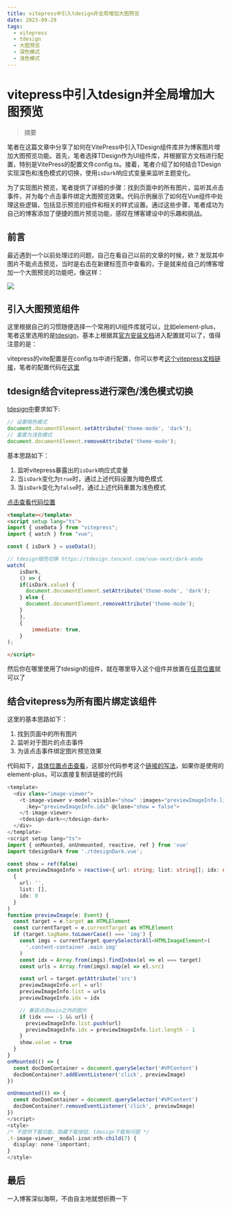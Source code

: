 ```yaml
---
title: vitepress中引入tdesign并全局增加大图预览
date: 2023-09-29
tags: 
  - vitepress
  - tdesign
  - 大图预览
  - 深色模式
  - 浅色模式
---
```


# vitepress中引入tdesign并全局增加大图预览

> 摘要

<!-- DESC SEP -->

笔者在这篇文章中分享了如何在VitePress中引入TDesign组件库并为博客图片增加大图预览功能。首先，笔者选择TDesign作为UI组件库，并根据官方文档进行配置，特别是VitePress的配置文件config.ts。接着，笔者介绍了如何结合TDesign实现深色和浅色模式的切换，使用`isDark`响应式变量来监听主题变化。 

为了实现图片预览，笔者提供了详细的步骤：找到页面中的所有图片，监听其点击事件，并为每个点击事件绑定大图预览效果。代码示例展示了如何在Vue组件中处理这些逻辑，包括显示预览的组件和相关的样式设置。通过这些步骤，笔者成功为自己的博客添加了便捷的图片预览功能，感叹在博客建设中的乐趣和挑战。

<!-- DESC SEP -->

## 前言

最近遇到一个以前处理过的问题，自己在看自己以前的文章的时候，欸？发现其中图片不能点击预览，当时是右击在新建标签页中查看的，于是就来给自己的博客增加一个大图预览的功能吧，像这样：

![](https://oss.justin3go.com/blogs/Pasted%20image%2020230928172100.png)

## 引入大图预览组件

这里根据自己的习惯随便选择一个常用的UI组件库就可以，比如element-plus，笔者这里选用的是[tdesign](https://tdesign.tencent.com/vue-next/components/table)，基本上根据其[官方安装文档](https://tdesign.tencent.com/vue-next/getting-started#%E9%80%9A%E8%BF%87%E6%8F%92%E4%BB%B6%E6%8C%89%E9%9C%80%E5%BC%95%E7%94%A8%E4%BD%BF%E7%94%A8)进入配置就可以了，值得注意的是：

vitepress的vite配置是在config.ts中进行配置，你可以参考[这个vitepress文档链接](https://vitepress.dev/reference/site-config#vite)，笔者的配置代码在[这里](https://github.com/Justin3go/justin3go.github.io/blob/master/docs/.vitepress/config.ts#L113)

## tdesign结合vitepress进行深色/浅色模式切换

[tdesign中](https://tdesign.tencent.com/vue-next/dark-mode)要求如下:

```ts
// 设置暗色模式
document.documentElement.setAttribute('theme-mode', 'dark');
// 重置为浅色模式
document.documentElement.removeAttribute('theme-mode');
```

基本思路如下：

1. 监听vitepress暴露出的`isDark`响应式变量
2. 当`isDark`变化为`true`时，通过上述代码设置为暗色模式
3. 当`isDark`变化为`false`时，通过上述代码重置为浅色模式

[点击查看代码位置](https://github.com/Justin3go/justin3go.github.io/blob/master/docs/.vitepress/theme/components/tdesignDark.vue)

```html
<template></template>
<script setup lang="ts">
import { useData } from "vitepress";
import { watch } from "vue";

const { isDark } = useData();

// tdesign暗色切换 https://tdesign.tencent.com/vue-next/dark-mode
watch(
	isDark,
	() => {
    if(isDark.value) {
      document.documentElement.setAttribute('theme-mode', 'dark');
    } else {
      document.documentElement.removeAttribute('theme-mode');
    }
	},
	{
		immediate: true,
	}
);

</script>
```

然后你在哪里使用了tdesign的组件，就在哪里导入这个组件并放置在[任意位置](https://github.com/Justin3go/justin3go.github.io/blob/master/docs/.vitepress/theme/components/imageViewer.vue#L6)就可以了

## 结合vitepress为所有图片绑定该组件

这里的基本思路如下：

1. 找到页面中的所有图片
2. 监听对于图片的点击事件
3. 为该点击事件绑定图片预览效果

代码如下，[具体位置点击查看](https://github.com/Justin3go/justin3go.github.io/blob/master/docs/.vitepress/theme/components/imageViewer.vue)，这部分代码参考这个[链接的写法](https://github.com/ATQQ/sugar-blog/blob/master/packages/theme/src/components/BlogImagePreview.vue)，如果你是使用的element-plus，可以直接复制该链接的代码

```ts
<template>
  <div class="image-viewer">
    <t-image-viewer v-model:visible="show" :images="previewImageInfo.list" :default-index="previewImageInfo.idx"
      :key="previewImageInfo.idx" @close="show = false">
    </t-image-viewer>
    <tdesign-dark></tdesign-dark>
  </div>
</template>
<script setup lang="ts">
import { onMounted, onUnmounted, reactive, ref } from 'vue'
import tdesignDark from './tdesignDark.vue';

const show = ref(false)
const previewImageInfo = reactive<{ url: string; list: string[]; idx: number }>(
  {
    url: '',
    list: [],
    idx: 0
  }
)
function previewImage(e: Event) {
  const target = e.target as HTMLElement
  const currentTarget = e.currentTarget as HTMLElement
  if (target.tagName.toLowerCase() === 'img') {
    const imgs = currentTarget.querySelectorAll<HTMLImageElement>(
      '.content-container .main img'
    )
    const idx = Array.from(imgs).findIndex(el => el === target)
    const urls = Array.from(imgs).map(el => el.src)

    const url = target.getAttribute('src')
    previewImageInfo.url = url!
    previewImageInfo.list = urls
    previewImageInfo.idx = idx

    // 兼容点击main之外的图片
    if (idx === -1 && url) {
      previewImageInfo.list.push(url)
      previewImageInfo.idx = previewImageInfo.list.length - 1
    }
    show.value = true
  }
}
onMounted(() => {
  const docDomContainer = document.querySelector('#VPContent')
  docDomContainer?.addEventListener('click', previewImage)
})

onUnmounted(() => {
  const docDomContainer = document.querySelector('#VPContent')
  docDomContainer?.removeEventListener('click', previewImage)
})
</script>
<style>
/* 不提供下载功能，隐藏下载按钮，tdesign下载有问题 */
.t-image-viewer__modal-icon:nth-child(7) {
  display: none !important;
}
</style>

```

## 最后

一入博客深似海啊，不由自主地就想折腾一下
